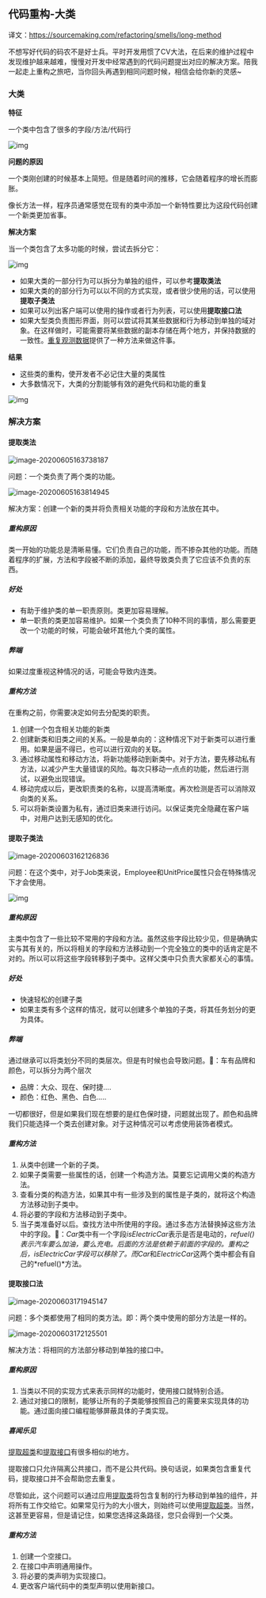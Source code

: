 ## 代码重构-大类

译文：https://sourcemaking.com/refactoring/smells/long-method

不想写好代码的码农不是好士兵。平时开发用惯了CV大法，在后来的维护过程中发现维护越来越难，慢慢对开发中经常遇到的代码问题提出对应的解决方案。陪我一起走上重构之旅吧，当你回头再遇到相同问题时候，相信会给你新的灵感~

### 大类

**特征**

一个类中包含了很多的字段/方法/代码行

![img](https://sourcemaking.com/images/refactoring-illustrations/2x/large-class-1.png)

**问题的原因**

一个类刚创建的时候基本上简短。但是随着时间的推移，它会随着程序的增长而膨胀。

像长方法一样，程序员通常感觉在现有的类中添加一个新特性要比为这段代码创建一个新类更加省事。

**解决方案**

当一个类包含了太多功能的时候，尝试去拆分它：

![img](https://sourcemaking.com/images/refactoring-illustrations/2x/large-class-2.png)

* 如果大类的一部分行为可以拆分为单独的组件，可以参考**提取类法**
* 如果大类的的部分行为可以以不同的方式实现，或者很少使用的话，可以使用**提取子类法**
* 如果可以列出客户端可以使用的操作或者行为列表，可以使用**提取接口法**
* 如果大型类负责图形界面，则可以尝试将其某些数据和行为移动到单独的域对象。在这样做时，可能需要将某些数据的副本存储在两个地方，并保持数据的一致性。[重复观测数据](https://sourcemaking.com/refactoring/duplicate-observed-data)提供了一种方法来做这件事。

**结果**

* 这些类的重构，使开发者不必记住大量的类属性
* 大多数情况下，大类的分割能够有效的避免代码和功能的重复

![img](https://sourcemaking.com/images/refactoring-illustrations/2x/large-class-3.png)

### 解决方案

#### 提取类法

![image-20200605163738187](http://cdn.qiniu.kailaisii.com/typora/202006/11/143145-90130.png)

问题：一个类负责了两个类的功能。

![image-20200605163814945](http://cdn.qiniu.kailaisii.com/typora/202006/05/163815-901334.png)

解决方案：创建一个新的类并将负责相关功能的字段和方法放在其中。

##### 重构原因

类一开始的功能总是清晰易懂。它们负责自己的功能，而不掺杂其他的功能。而随着程序的扩展，方法和字段被不断的添加，最终导致类负责了它应该不负责的东西。

##### 好处

* 有助于维护类的单一职责原则。类更加容易理解。
* 单一职责的类更加容易维护。如果一个类负责了10种不同的事情，那么需要更改一个功能的时候，可能会破坏其他九个类的属性。

##### 弊端

如果过度重视这种情况的话，可能会导致内连类。

##### 重构方法

在重构之前，你需要决定如何去分配类的职责。

1. 创建一个包含相关功能的新类
2. 创建新类和旧类之间的关系。一般是单向的：这种情况下对于新类可以进行重用。如果是逼不得已，也可以进行双向的关联。
3. 通过移动属性和移动方法，将新功能移动到新类中。对于方法，要先移动私有方法，以减少产生大量错误的风险。每次只移动一点点的功能，然后进行测试，以避免出现错误。
4. 移动完成以后，更改职责类的名称，以提高清晰度。再次检测是否可以消除双向类的关系。
5. 可以将新类设置为私有，通过旧类来进行访问。以保证类完全隐藏在客户端中，对用户达到无感知的优化。

#### 提取子类法

![image-20200603162126836](C:\Users\wu\AppData\Roaming\Typora\typora-user-images\image-20200603162126836.png)



问题：在这个类中，对于Job类来说，Employee和UnitPrice属性只会在特殊情况下才会使用。

![img](http://cdn.qiniu.kailaisii.com/typora/202006/03/162133-960849.png)

##### 重构原因

主类中包含了一些比较不常用的字段和方法。虽然这些字段比较少见，但是确确实实与其有关的，所以将相关的字段和方法移动到一个完全独立的类中的话肯定是不对的。所以可以将这些字段转移到子类中。这样父类中只负责大家都关心的事情。

##### 好处

* 快速轻松的创建子类
* 如果主类有多个这样的情况，就可以创建多个单独的子类，将其任务划分的更为具体。

##### 弊端

通过继承可以将类划分不同的类层次。但是有时候也会导致问题。🌰：车有品牌和颜色，可以拆分为两个层次

* 品牌：大众、现在、保时捷....
* 颜色：红色、黑色、白色.....

一切都很好，但是如果我们现在想要的是红色保时捷，问题就出现了。颜色和品牌我们只能选择一个类去创建对象。对于这种情况可以考虑使用装饰者模式。

##### 重构方法

1. 从类中创建一个新的子类。
2. 如果子类需要一些属性的话，创建一个构造方法。莫要忘记调用父类的构造方法。
3. 查看分类的构造方法，如果其中有一些涉及到的属性是子类的，就将这个构造方法移动到子类中。
4. 将必要的字段和方法移动到子类中。
5. 当子类准备好以后。查找方法中所使用的字段。通过多态方法替换掉这些方法中的字段。🌰：*Car*类中有一个字段*isElectricCar*表示是否是电动的，*refuel()*表示汽车要么加油，要么充电。后面的方法是依赖于前面的字段的。重构之后，*isElectricCar*字段可以移除了。而*Car*和*ElectricCar*这两个类中都会有自己的*refuel()*方法。

#### 提取接口法

![image-20200603171945147](C:\Users\wu\AppData\Roaming\Typora\typora-user-images\image-20200603171945147.png)

问题：多个类都使用了相同的类方法。即：两个类中使用的部分方法是一样的。

![image-20200603172125501](http://cdn.qiniu.kailaisii.com/typora/202006/03/172126-524074.png)

解决方法：将相同的方法部分移动到单独的接口中。

##### 重构原因

1. 当类以不同的实现方式来表示同样的功能时，使用接口就特别合适。
2. 通过对接口的限制，能够让所有的子类能够按照自己的需要来实现具体的功能。通过面向接口编程能够屏蔽具体的子类实现。

##### 喜闻乐见

[提取超类](https://sourcemaking.com/refactoring/extract-superclass)和[提取接口](https://sourcemaking.com/refactoring/extract-interface)有很多相似的地方。

提取接口只允许隔离公共接口，而不是公共代码。换句话说，如果类包含重复代码，提取接口并不会帮助您去重复。

尽管如此，这个问题可以通过应用[提取类](https://sourcemaking.com/refactoring/extract-class)将包含复制的行为移动到单独的组件，并将所有工作交给它。如果常见行为的大小很大，则始终可以使用[提取超类](https://sourcemaking.com/refactoring/extract-superclass)。当然，这甚至更容易，但是请记住，如果您选择这条路径，您只会得到一个父类。

##### 重构方法

1. 创建一个空接口。
2. 在接口中声明通用操作。
3. 将必要的类声明为实现接口。
4. 更改客户端代码中的类型声明以使用新接口。

